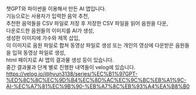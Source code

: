 챗GPT와 파이썬을 이용해서 만든 AI 앱입니다. <br>
기능으로는 사용자가 입력한 음악 추천, <br> 추천한 음악들을 CSV 파일로 저장 후 저장한 CSV 파일을 읽어 음원을 다운,<br> 다운로드한 음원들의 이미지를 AI가 생성,<br> 생성한 이미지에 가수와 제목 삽입,<br> 이 이미지로 음원 파일로 합쳐 동영상 파일로 생성 또는 개인의 영상에 다운받은 음원들을 입혀 동영상 파일로 생성,<br> 
html 페이지로 AI 앱의 결과물 생성 등이 있습니다. <br>
중간 결과물과 단계 별로 진행한 내역들이 velog에 있습니다. <br> https://velog.io/@hyun3138/series/%EC%B1%97GPT-%ED%8C%8C%EC%9D%B4%EC%8D%AC%EC%9C%BC%EB%A1%9C-AI-%EC%A7%81%EC%9B%90-%EB%A7%8C%EB%93%A4%EA%B8%B0
